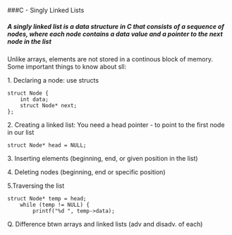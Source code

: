 ###C - Singly Linked Lists
<h5>A singly linked list is a data structure in C that consists of a sequence of nodes, where each node contains a data value and a pointer to the next node in the list</h5>
Unlike arrays, elements are not stored in a continous block of memory.
Some important things to know about sll:
<p></p>
1. Declaring a node: use structs

```
struct Node {
    int data;
    struct Node* next;
};
```
<p></p>
2. Creating a linked list: You need a head pointer - to point to the first node in our list

```struct Node* head = NULL;```

<p></p>
3. Inserting elements (beginning, end, or given position in the list) 
<p></p>
4. Deleting nodes (beginning, end or specific position)
<p></p>
5.Traversing the list

```
struct Node* temp = head;
    while (temp != NULL) {
        printf("%d ", temp->data);

```
<p></p>
Q. Difference btwn arrays and linked lists (adv and disadv. of each)

